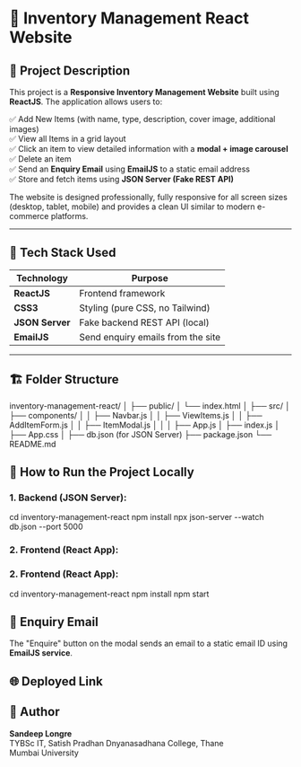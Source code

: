 # 🛒 Inventory Management React Website

## 📌 Project Description
This project is a **Responsive Inventory Management Website** built using **ReactJS**. The application allows users to:

✅ Add New Items (with name, type, description, cover image, additional images)  
✅ View all Items in a grid layout  
✅ Click an item to view detailed information with a **modal + image carousel**  
✅ Delete an item  
✅ Send an **Enquiry Email** using **EmailJS** to a static email address  
✅ Store and fetch items using **JSON Server (Fake REST API)**  

The website is designed professionally, fully responsive for all screen sizes (desktop, tablet, mobile) and provides a clean UI similar to modern e-commerce platforms.

---

## 🚀 Tech Stack Used

| Technology    | Purpose                          |
|--------------|----------------------------------|
| **ReactJS**  | Frontend framework               |
| **CSS3**     | Styling (pure CSS, no Tailwind)   |
| **JSON Server** | Fake backend REST API (local) |
| **EmailJS**  | Send enquiry emails from the site |

---

## 🏗️ Folder Structure

inventory-management-react/
│
├── public/
│   └── index.html
│
├── src/
│   ├── components/
│   │   ├── Navbar.js
│   │   ├── ViewItems.js
│   │   ├── AddItemForm.js
│   │   ├── ItemModal.js
│   │
│   ├── App.js
│   ├── index.js
│   ├── App.css
│
├── db.json (for JSON Server)
├── package.json
└── README.md

## 🔧 How to Run the Project Locally
### 1. Backend (JSON Server):

cd inventory-management-react
npm install
npx json-server --watch db.json --port 5000

### 2. Frontend (React App):
### 2. Frontend (React App):
cd inventory-management-react
npm install
npm start

## 📩 Enquiry Email
The "Enquire" button on the modal sends an email to a static email ID using **EmailJS service**.

## 🌐 Deployed Link


## 👤 Author
**Sandeep Longre**  
TYBSc IT, Satish Pradhan Dnyanasadhana College, Thane  
Mumbai University 